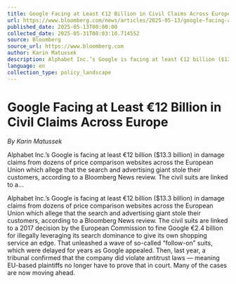 ```yaml
---
title: Google Facing at Least €12 Billion in Civil Claims Across Europe
url: https://www.bloomberg.com/news/articles/2025-05-13/google-facing-at-least-12-billion-in-civil-claims-across-europe
published_date: 2025-05-13T00:00:00
collected_date: 2025-05-31T08:03:10.714552
source: Bloomberg
source_url: https://www.bloomberg.com
author: Karin Matussek
description: Alphabet Inc.’s Google is facing at least €12 billion ($13.3 billion) in damage claims from dozens of price comparison websites across the European Union which allege that the search and advertising giant stole their customers, according to a Bloomberg News review. The civil suits are linked to a...
language: en
collection_type: policy_landscape
---
```


# Google Facing at Least €12 Billion in Civil Claims Across Europe

*By Karin Matussek*

Alphabet Inc.’s Google is facing at least €12 billion ($13.3 billion) in damage claims from dozens of price comparison websites across the European Union which allege that the search and advertising giant stole their customers, according to a Bloomberg News review. The civil suits are linked to a...

Alphabet Inc.’s Google is facing at least €12 billion ($13.3 billion) in damage claims from dozens of price comparison websites across the European Union which allege that the search and advertising giant stole their customers, according to a Bloomberg News review. The civil suits are linked to a 2017 decision by the European Commission to fine Google €2.4 billion for illegally leveraging its search dominance to give its own shopping service an edge. That unleashed a wave of so-called “follow-on” suits, which were delayed for years as Google appealed. Then, last year, a tribunal confirmed that the company did violate antitrust laws — meaning EU-based plaintiffs no longer have to prove that in court. Many of the cases are now moving ahead.